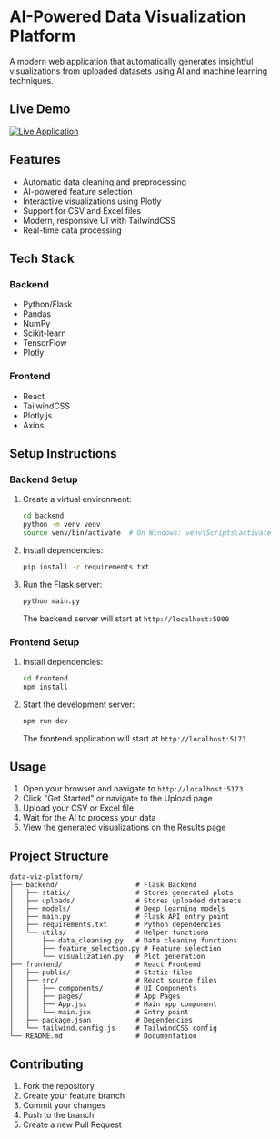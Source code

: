 
# AI-Powered Data Visualization Platform

A modern web application that automatically generates insightful visualizations from uploaded datasets using AI and machine learning techniques.

## Live Demo

[![Live Application](https://img.shields.io/badge/Live%20Application-Click%20Here-brightgreen)](https://github.com/srihari-976/Data-visualization-platform)

## Features

- Automatic data cleaning and preprocessing
- AI-powered feature selection
- Interactive visualizations using Plotly
- Support for CSV and Excel files
- Modern, responsive UI with TailwindCSS
- Real-time data processing

## Tech Stack

### Backend

- Python/Flask
- Pandas
- NumPy
- Scikit-learn
- TensorFlow
- Plotly

### Frontend

- React
- TailwindCSS
- Plotly.js
- Axios

## Setup Instructions

### Backend Setup

1. Create a virtual environment:

   ```bash
   cd backend
   python -m venv venv
   source venv/bin/activate  # On Windows: venv\Scripts\activate
   ```

2. Install dependencies:

   ```bash
   pip install -r requirements.txt
   ```

3. Run the Flask server:

   ```bash
   python main.py
   ```

   The backend server will start at `http://localhost:5000`

### Frontend Setup

1. Install dependencies:

   ```bash
   cd frontend
   npm install
   ```

2. Start the development server:

   ```bash
   npm run dev
   ```

   The frontend application will start at `http://localhost:5173`

## Usage

1. Open your browser and navigate to `http://localhost:5173`
2. Click "Get Started" or navigate to the Upload page
3. Upload your CSV or Excel file
4. Wait for the AI to process your data
5. View the generated visualizations on the Results page

## Project Structure

```
data-viz-platform/
├── backend/                   # Flask Backend
│   ├── static/                # Stores generated plots
│   ├── uploads/               # Stores uploaded datasets
│   ├── models/                # Deep learning models
│   ├── main.py                # Flask API entry point
│   ├── requirements.txt       # Python dependencies
│   └── utils/                 # Helper functions
│       ├── data_cleaning.py   # Data cleaning functions
│       ├── feature_selection.py # Feature selection
│       └── visualization.py   # Plot generation
├── frontend/                  # React Frontend
│   ├── public/                # Static files
│   ├── src/                   # React source files
│   │   ├── components/        # UI Components
│   │   ├── pages/             # App Pages
│   │   ├── App.jsx            # Main app component
│   │   └── main.jsx           # Entry point
│   ├── package.json           # Dependencies
│   └── tailwind.config.js     # TailwindCSS config
└── README.md                  # Documentation
```

## Contributing

1. Fork the repository
2. Create your feature branch
3. Commit your changes
4. Push to the branch
5. Create a new Pull Request
